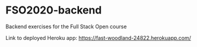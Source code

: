 # FSO2020-backend
Backend exercises for the Full Stack Open course

Link to deployed Heroku app: https://fast-woodland-24822.herokuapp.com/
